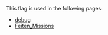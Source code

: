 This flag is used in the following pages:
 - [debug](../events/debug.md)
 - [Feiten_Missions](../missions/Feiten_Missions.md)

